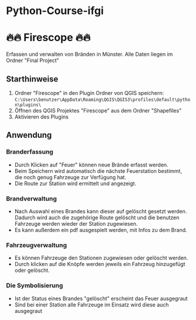 # Python-Course-ifgi

# 🔥🔥 Firescope 🔥🔥
Erfassen und verwalten von Bränden in Münster.
Alle Daten liegen im Ordner "Final Project"

## Starthinweise
1. Ordner "Firescope" in den Plugin Ordner von QGIS speichern:
`C:\Users\benutzer\AppData\Roaming\QGIS\QGIS3\profiles\default\python\plugins\`
2. Öffnen des QGIS Projektes "Firescope" aus dem Ordner "Shapefiles"
3. Aktivieren des Plugins

## Anwendung
### Branderfassung
- Durch Klicken auf "Feuer" können neue Brände erfasst werden.
- Beim Speichern wird automatisch die nächste Feuerstation bestimmt, die noch genug Fahrzeuge zur Verfügung hat.
- Die Route zur Station wird ermittelt und angezeigt.

### Brandverwaltung
- Nach Auswahl eines Brandes kann dieser auf gelöscht gesetzt werden. Dadurch wird auch die zugehörige Route gelöscht und die benutzen Fahrzeuge werden wieder der Station zugewiesen.
- Es kann außerdem ein pdf ausgespielt werden, mit Infos zu dem Brand.

### Fahrzeugverwaltung
- Es können Fahrzeuge den Stationen zugewiesen oder gelöscht werden.
- Durch klicken auf die Knöpfe werden jeweils ein Fahrzeug hinzugefügt oder gelöscht.

### Die Symbolisierung
- Ist der Status eines Brandes "gelöscht" erscheint das Feuer ausgegraut
- Sind bei einer Station alle Fahrzeuge im Einsatz wird diese auch ausgegraut
